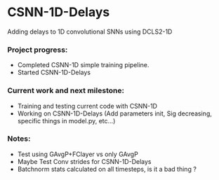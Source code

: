 # CSNN-1D-Delays
Adding delays to 1D convolutional SNNs using DCLS2-1D

### Project progress:
- Completed CSNN-1D simple training pipeline.
- Started CSNN-1D-Delays

### Current work and next milestone:
- Training and testing current code with CSNN-1D
- Working on CSNN-1D-Delays (Add parameters init, Sig decreasing, specific things in model.py, etc...)


### Notes:

- Test using GAvgP+FClayer vs only GAvgP
- Maybe Test Conv strides for CSNN-1D-Delays
- Batchnorm stats calculated on all timesteps, is it a bad thing ?
